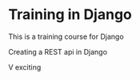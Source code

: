# Training in Django

This is a training course for Django

Creating a REST api in Django

V exciting